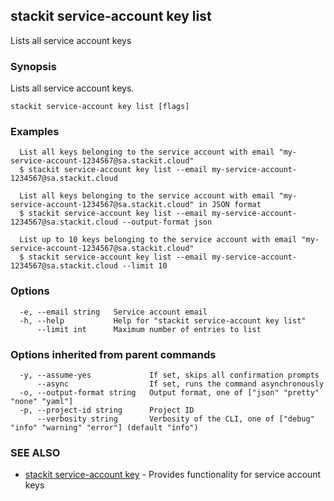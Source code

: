 ## stackit service-account key list

Lists all service account keys

### Synopsis

Lists all service account keys.

```
stackit service-account key list [flags]
```

### Examples

```
  List all keys belonging to the service account with email "my-service-account-1234567@sa.stackit.cloud"
  $ stackit service-account key list --email my-service-account-1234567@sa.stackit.cloud

  List all keys belonging to the service account with email "my-service-account-1234567@sa.stackit.cloud" in JSON format
  $ stackit service-account key list --email my-service-account-1234567@sa.stackit.cloud --output-format json

  List up to 10 keys belonging to the service account with email "my-service-account-1234567@sa.stackit.cloud"
  $ stackit service-account key list --email my-service-account-1234567@sa.stackit.cloud --limit 10
```

### Options

```
  -e, --email string   Service account email
  -h, --help           Help for "stackit service-account key list"
      --limit int      Maximum number of entries to list
```

### Options inherited from parent commands

```
  -y, --assume-yes             If set, skips all confirmation prompts
      --async                  If set, runs the command asynchronously
  -o, --output-format string   Output format, one of ["json" "pretty" "none" "yaml"]
  -p, --project-id string      Project ID
      --verbosity string       Verbosity of the CLI, one of ["debug" "info" "warning" "error"] (default "info")
```

### SEE ALSO

* [stackit service-account key](./stackit_service-account_key.md)	 - Provides functionality for service account keys

